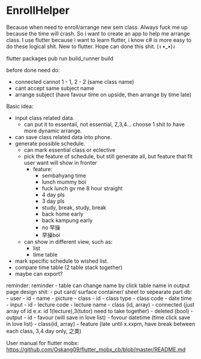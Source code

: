 # EnrollHelper
Because when need to enroll/arrange new sem class. Always fuck me up because the time will crash. So i want to create an app to help me arrange class.
I use flutter because i want to learn flutter, i know c# is more easy to do these logical shit.
New to flutter. Hope can done this shit. (ง •_•)ง

flutter packages pub run build_runner build

before done need do:
  - connected cannot 1 - 1, 2 - 2 (same class name)
  - cant accept same subject name
  - arrange subject (have favour time on upside, then arrange by time late)

Basic idea:
  - input class related data.
    - can put it to essentail, not essential, 2,3,4... choose 1 shit to have more dynamic arrange.
  - can save class related data into phone.
  - generate possible schedule.
    - can mark essential class or eclective
    - pick the feature of schedule, but still generate all, but feature that fit user want will show in fronter
      - feature:
        - sembahyang time
        - lunch mummy boi
        - fuck lunch gv me 8 hour straight
        - 4 day pls
        - 3 day pls
        - study, break, study, break
        - back home early
        - back kampung early
        - no 早操
        - 早操boi
    - can show in different view, such as:
      - list
      - time table
  - mark specific schedule to wished list.
  - compare time table (2 table stack together)
  - maybe can export?

reminder:
  reminder
    - table can change name by click table name in output page
  design shit:
    - put card/ surface container/ sheet to sepearate part
  db:
    - user
      - id
      - name
      - picture
    - class
      - id
      - class type
      - class code
      - date time
    - input
      - id
      - lecture code
      - lecture name
      - class (id, array)
      - connected (just array of id e.x: id 1(lecture),3(tutor) need to take together)
      - deleted (bool)
    - output
      - id
      - favour (will save in love list)
      - fovour datetime (time click save in love list)
      - class(id, array)
      - feature (late until x.xxpm, have break between each class, 3,4 day only, 之类)

User manual for flutter mobx:
https://github.com/Oskang09/flutter_mobx_cb/blob/master/README.md